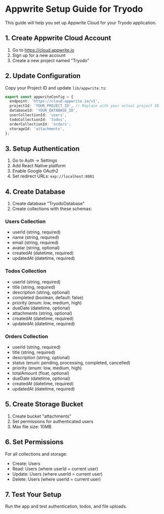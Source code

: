 # Appwrite Setup Guide for Tryodo

This guide will help you set up Appwrite Cloud for your Tryodo application.

## 1. Create Appwrite Cloud Account

1. Go to https://cloud.appwrite.io
2. Sign up for a new account
3. Create a new project named "Tryodo"

## 2. Update Configuration

Copy your Project ID and update `lib/appwrite.ts`:

```typescript
export const appwriteConfig = {
  endpoint: 'https://cloud.appwrite.io/v1',
  projectId: 'YOUR_PROJECT_ID', // Replace with your actual project ID
  databaseId: 'YOUR_DATABASE_ID',
  userCollectionId: 'users',
  todoCollectionId: 'todos', 
  orderCollectionId: 'orders',
  storageId: 'attachments',
};
```

## 3. Setup Authentication

1. Go to Auth → Settings
2. Add React Native platform
3. Enable Google OAuth2
4. Set redirect URLs: `exp://localhost:8081`

## 4. Create Database

1. Create database "TryodoDatabase"
2. Create collections with these schemas:

### Users Collection
- userId (string, required)
- name (string, required)
- email (string, required)
- avatar (string, optional)
- createdAt (datetime, required)
- updatedAt (datetime, required)

### Todos Collection  
- userId (string, required)
- title (string, required)
- description (string, optional)
- completed (boolean, default: false)
- priority (enum: low, medium, high)
- dueDate (datetime, optional)
- attachments (string, optional)
- createdAt (datetime, required)
- updatedAt (datetime, required)

### Orders Collection
- userId (string, required)
- title (string, required)
- description (string, optional)
- status (enum: pending, processing, completed, cancelled)
- priority (enum: low, medium, high)
- totalAmount (float, optional)
- dueDate (datetime, optional)
- createdAt (datetime, required)
- updatedAt (datetime, required)

## 5. Create Storage Bucket

1. Create bucket "attachments"
2. Set permissions for authenticated users
3. Max file size: 10MB

## 6. Set Permissions

For all collections and storage:
- Create: Users
- Read: Users (where userId = current user)
- Update: Users (where userId = current user)  
- Delete: Users (where userId = current user)

## 7. Test Your Setup

Run the app and test authentication, todos, and file uploads. 